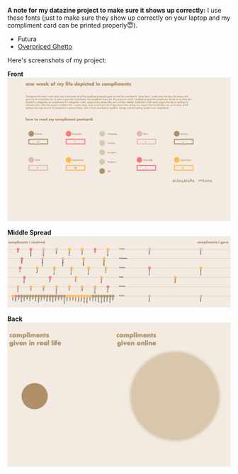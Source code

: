 <b>A note for my datazine project to make sure it shows up correctly:</b>
I use these fonts (just to make sure they show up correctly on your laptop and my compliment card can be printed properly😇).

* Futura
* [Overpriced Ghetto](https://github.com/aleksandramedina/my-cdv-fall19/blob/master/my-work/datazine%20project/OverpricedGhetto-Regular.otf)

Here's screenshots of my project:

<b>Front</b>
![alt text](https://github.com/aleksandramedina/my-cdv-fall19/blob/master/my-work/datazine%20project/front.png)

<b>Middle Spread</b>
![alt text](https://github.com/aleksandramedina/my-cdv-fall19/blob/master/my-work/datazine%20project/middle.png)

<b>Back</b>
![alt text](https://github.com/aleksandramedina/my-cdv-fall19/blob/master/my-work/datazine%20project/back.png)
